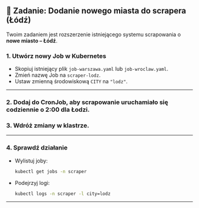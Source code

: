 ## 📝 Zadanie: Dodanie nowego miasta do scrapera (Łódź)

Twoim zadaniem jest rozszerzenie istniejącego systemu scrapowania o **nowe miasto – Łódź**.

### 1. Utwórz nowy **Job** w Kubernetes

* Skopiuj istniejący plik `job-warszawa.yaml` lub `job-wroclaw.yaml`.
* Zmień nazwę Job na `scraper-lodz`.
* Ustaw zmienną środowiskową `CITY` na `"lodz"`.

---

### 2. Dodaj do **CronJob**, aby scrapowanie uruchamiało się codziennie o 2:00 dla Łodzi.


### 3. Wdróż zmiany w klastrze. 

---

### 4. Sprawdź działanie

* Wylistuj joby:

  ```bash
  kubectl get jobs -n scraper
  ```
* Podejrzyj logi:

  ```bash
  kubectl logs -n scraper -l city=lodz
  ```

---
